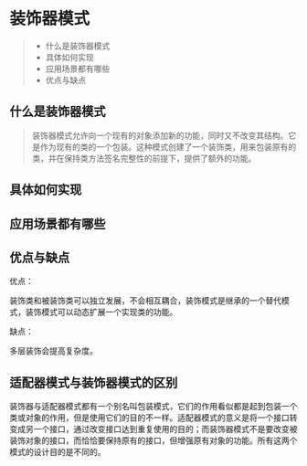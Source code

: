 # 装饰器模式

> - 什么是装饰器模式
> - 具体如何实现
> - 应用场景都有哪些
> - 优点与缺点

## 什么是装饰器模式

> 装饰器模式允许向一个现有的对象添加新的功能，同时又不改变其结构。它是作为现有的类的一个包装。这种模式创建了一个装饰类，用来包装原有的类，并在保持类方法签名完整性的前提下，提供了额外的功能。

## 具体如何实现

## 应用场景都有哪些


## 优点与缺点

优点： 

装饰类和被装饰类可以独立发展，不会相互耦合，装饰模式是继承的一个替代模式，装饰模式可以动态扩展一个实现类的功能。

缺点：

多层装饰会提高复杂度。


## 适配器模式与装饰器模式的区别

装饰器与适配器模式都有一个别名叫包装模式，它们的作用看似都是起到包装一个类或对象的作用，但是使用它们的目的不一样。适配器模式的意义是将一个接口转变成另一个接口，通过改变接口达到重复使用的目的；而装饰器模式不是要改变被装饰对象的接口，而恰恰要保持原有的接口，但增强原有对象的功能。所有这两个模式的设计目的是不同的。
